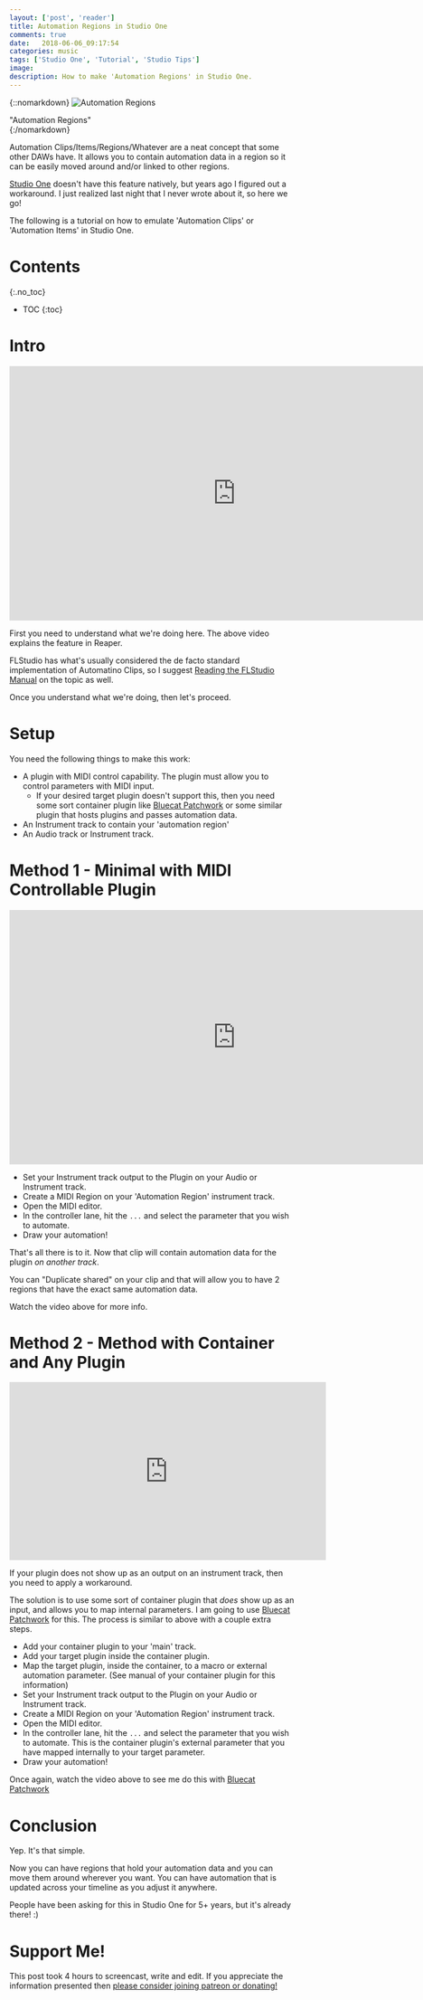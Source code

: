 ```yaml
---
layout: ['post', 'reader']
title: Automation Regions in Studio One
comments: true
date:   2018-06-06_09:17:54 
categories: music
tags: ['Studio One', 'Tutorial', 'Studio Tips']
image:
description: How to make 'Automation Regions' in Studio One.
---
```


{::nomarkdown}
<img src="/assets/Studio One/AutomationRegion.png" alt="Automation Regions">
<div class="image-caption">"Automation Regions"</div>
{:/nomarkdown}

Automation Clips/Items/Regions/Whatever are a neat concept that some other DAWs have. It allows you to contain automation data in a region so it can be easily moved around and/or linked to other regions.

[Studio One](https://www.presonus.com/products/Studio-One) doesn't have this feature natively, but years ago I figured out a workaround. I just realized last night that I never wrote about it, so here we go!

The following is a tutorial on how to emulate 'Automation Clips' or 'Automation Items' in Studio One.

<!--more-->



# Contents
{:.no_toc}
* TOC
{:toc}

# Intro

<iframe width="800" height="450" src="https://www.youtube.com/embed/_eLjFKgv4bg" frameborder="0" allow="autoplay; encrypted-media" allowfullscreen></iframe>

First you need to understand what we're doing here. The above video explains the feature in Reaper.

FLStudio has what's usually considered the de facto standard implementation of Automatino Clips, so I suggest [Reading the FLStudio Manual](http://www.image-line.com/support/flstudio_online_manual/html/playlist_automationclip.htm) on the topic as well.

Once you understand what we're doing, then let's proceed.

# Setup

You need the following things to make this work:

* A plugin with MIDI control capability. The plugin must allow you to control parameters with MIDI input.
  * If your desired target plugin doesn't support this, then you need some sort container plugin like [Bluecat Patchwork](https://www.bluecataudio.com/Products/Product_PatchWork/) or some similar plugin that hosts plugins and passes automation data.
* An Instrument track to contain your 'automation region'
* An Audio track or Instrument track.

# Method 1 - Minimal with MIDI Controllable Plugin

<iframe width="800" height="450" src="https://www.youtube.com/embed/wf53Zc_k_cQ" frameborder="0" allow="autoplay; encrypted-media" allowfullscreen></iframe>

* Set your Instrument track output to the Plugin on your Audio or Instrument track.
* Create a MIDI Region on your 'Automation Region' instrument track.
* Open the MIDI editor.
* In the controller lane, hit the `...` and select the parameter that you wish to automate.
* Draw your automation!

That's all there is to it. Now that clip will contain automation data for the plugin _on another track_.

You can "Duplicate shared" on your clip and that will allow you to have 2 regions that have the exact same automation data.

Watch the video above for more info.

# Method 2 - Method with Container and Any Plugin

<iframe width="560" height="315" src="https://www.youtube.com/embed/aTd1pRRPuT0" frameborder="0" allow="autoplay; encrypted-media" allowfullscreen></iframe>

If your plugin does not show up as an output on an instrument track, then you need to apply a workaround.

The solution is to use some sort of container plugin that _does_ show up as an input, and allows you to map internal parameters. I am going to use [Bluecat Patchwork](https://www.bluecataudio.com/Products/Product_PatchWork/) for this. The process is similar to above with a couple extra steps.

* Add your container plugin to your 'main' track.
* Add your target plugin inside the container plugin.
* Map the target plugin, inside the container, to a macro or external automation parameter. (See manual of your container plugin for this information)
* Set your Instrument track output to the Plugin on your Audio or Instrument track.
* Create a MIDI Region on your 'Automation Region' instrument track.
* Open the MIDI editor.
* In the controller lane, hit the `...` and select the parameter that you wish to automate. This is the container plugin's external parameter that you have mapped internally to your target parameter.
* Draw your automation!

Once again, watch the video above to see me do this with [Bluecat Patchwork](https://www.bluecat.com/products/product_patchwork/)

# Conclusion

Yep. It's that simple.

Now you can have regions that hold your automation data and you can move them around wherever you want. You can have automation that is updated across your timeline as you adjust it anywhere.

People have been asking for this in Studio One for 5+ years, but it's already there! :)

# Support Me!

This post took 4 hours to screencast, write and edit. If you appreciate the information presented then <a href="/DonateNow/">please consider joining patreon or donating!</a>






